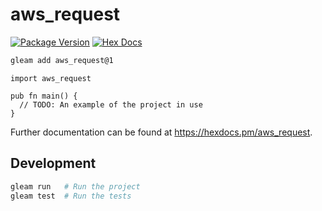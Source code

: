 # aws_request

[![Package Version](https://img.shields.io/hexpm/v/aws_request)](https://hex.pm/packages/aws_request)
[![Hex Docs](https://img.shields.io/badge/hex-docs-ffaff3)](https://hexdocs.pm/aws_request/)

```sh
gleam add aws_request@1
```
```gleam
import aws_request

pub fn main() {
  // TODO: An example of the project in use
}
```

Further documentation can be found at <https://hexdocs.pm/aws_request>.

## Development

```sh
gleam run   # Run the project
gleam test  # Run the tests
```
